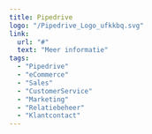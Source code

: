 ```yaml
---
title: Pipedrive
logo: "/Pipedrive_Logo_ufkkbq.svg"
link:
  url: "#"
  text: "Meer informatie"
tags:
  - "Pipedrive"
  - "eCommerce"
  - "Sales"
  - "CustomerService"
  - "Marketing"
  - "Relatiebeheer"
  - "Klantcontact"
---
```

